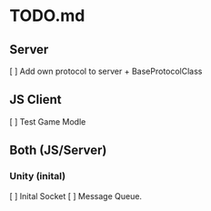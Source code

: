 # TODO.md

## Server

[ ] Add own protocol to server
	+ BaseProtocolClass
	
## JS Client
[ ] Test Game Modle

## Both (JS/Server)


### Unity (inital)
[ ] Inital Socket
[ ] Message Queue.
